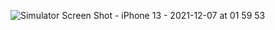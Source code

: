 ![Simulator Screen Shot - iPhone 13 - 2021-12-07 at 01 59 53](https://user-images.githubusercontent.com/46837759/144946925-868f28f8-03d3-4583-aedc-dcb0842799cc.png)
